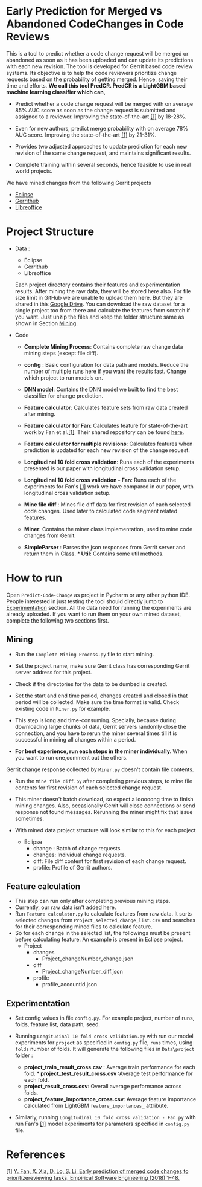 # Early Prediction for Merged vs Abandoned CodeChanges in Code Reviews
This is a tool to predict whether a code change request will be merged or abandoned as
soon as it has been uploaded and can update its predictions with each new revision. 
The tool is developed for Gerrit based code review systems. Its objective is to help
the code reviewers prioritize change requests based on the probability of getting merged.
Hence, saving their time and efforts. <b>We call this tool PredCR.  PredCR is a LightGBM 
based machine learning classifier which can,</b>

* Predict whether a code change request will be merged with on average 85% AUC score as soon as the
change request is submitted and assigned to a reviewer. Improving the state-of-the-art [[1]](#1) 
  by 18-28%.
* Even for new authors, predict merge probability with on average 78% AUC score. Improving the state-of-the-art [[1]](#1) 
  by 21-31%.
* Provides two adjusted approaches to update prediction for each new revision of the same change request,
  and maintains significant results. 
  
* Complete training within several seconds, hence feasible to use in real world projects.
  
We have mined changes from the following Gerrit projects
* [Eclipse](https://git.eclipse.org/r)
* [Gerrithub](https://review.gerrithub.io)
* [Libreoffice](https://gerrit.libreoffice.org)

# Project Structure 
* Data :
    * Eclipse
    * Gerrithub
    * Libreoffice


  Each project directory contains their features and experimentation 
  results. After mining the raw data, they will be stored here also. For 
  file size limit in GitHub we are unable to upload them here. But they are 
shared in this [Google Drive](https://drive.google.com/drive/folders/1z2KmxgYNgO5sNBHZLb_Nm43bFqH4vi2g?usp=sharing). 
  You can download the raw dataset for a single project too from there and calculate the features from scratch if 
  you want. Just unzip the files and keep the folder structure same as shown in Section [Mining](#mining).
* Code
    * <b>Complete Mining Process</b>: Contains complete raw change data mining steps 
      (except file diff).
      
    * <b>config</b> : Basic configuration for data path and models. Reduce the number of multiple runs here if
      you want the results fast. Change which project to run models on.
      
    * <b>DNN model</b>: Contains the DNN model we built to find the best classifier for change prediction.
    * <b>Feature calculator</b>: Calculates feature sets from raw data created after
    mining.
    * <b>Feature calculator for Fan</b>: Calculates feature for state-of-the-art work by
    Fan et al.[[1]](#1). Their shared repository can be found [here](https://github.com/YuanruiZJU/EarlyPredictionReview).
      
    * <b>Feature calculator for multiple revisions</b>: Calculates features when prediction 
    is updated for each new revision of the change request.
      
    * <b>Longitudinal 10 fold cross validation</b>: Runs each of the experiments presented is our
    paper with longitudinal cross validation setup.
        
    * <b>Longitudinal 10 fold cross validation - Fan</b>: Runs each of the experiments for Fan's [[1]](#1)
    work we have compared in our paper, with longitudinal cross validation setup.
  
    * <b>Mine file diff </b>: Mines file diff data for first revision of each selected code changes.
    Used later to calculated code segment related features.
  
    * <b>Miner</b>: Contains the miner class implementation, used to mine code changes from Gerrit.
  * <b> SimpleParser </b>: Parses the json responses from Gerrit server and return them in Class.
    *<b> Util</b>: Contains some util methods.
    
# How to run
Open `Predict-Code-Change` as project in Pycharm or any other python IDE. People interested in just testing the 
tool should directly jump to [Experimentation](#exp) section. All the data need for running the experiments are
already uploaded. If you want to run them on your own mined dataset, complete the following two sections first.
## <a id="mining">Mining</a> 
* Run the `Complete Mining Process.py` file to start mining.
* Set the project name, make sure Gerrit class has corresponding Gerrit server address for this project.
* Check if the directories for the data to be dumbed is created.
* Set the start and end time period, changes created and closed in that period will be collected. Make
  sure the time format is valid. Check existing code in `Miner.py` for example.
* This step is long and time-consuming. Specially, because during downloading large chunks of 
data, Gerrit servers randomly close the connection, and you have to rerun the miner several times
till it is successful in mining all changes within a period.

* <b> For best experience, run each steps in the miner individually. </b> When you want 
  to run one,comment out the others.
  
Gerrit change response collected by `Miner.py` doesn't contain file contents.
* Run the `Mine file diff.py` after completing previous steps, to mine
file contents for first revision of each selected change request.
* This miner doesn't batch download, so expect a looooong time to finish 
mining changes. Also, occasionally Gerrit will close connections or send
  response not found messages. Rerunning the miner might fix that issue sometimes.
  

* With mined data project structure will look similar to this for each project
  * Eclipse
    * change : Batch of change requests
    * changes: Individual change requests.
    * diff: File diff content for first revision of each change request.
    * profile: Profile of Gerrit authors.

## <a id="feature_calculation">Feature calculation</a> 
* This step can run only after completing previous mining steps.
* Currently, our raw data isn't added here.
* Run `Feature calculator.py` to calculate features from raw data. It sorts selected changes 
from `Project_selected_change_list.csv` and searches for their corresponding mined files to calculate feature.
* So for each change in the selected list, the followings must be present before 
  calculating feature. An example is present in Eclipse project.
  * Project
    * changes
      * Project_changeNumber_change.json
    * diff
      * Project_changeNumber_diff.json
    * profile
      * profile_accountId.json
  


## <a id="exp">Experimentation</a> 
* Set config values in file `config.py`. For example project, number of runs, folds, 
  feature list, data path, seed.
  
* Running `Longitudinal 10 fold cross validation.py` with run our model experiments for `project` 
  as specified in `config.py` file, `runs` times, using `folds` number of folds. It will generate
  the following files in `Data\project` folder :
    * <b>project_train_result_cross.csv </b>: Average train performance for each fold.
    *<b> project_test_result_cross.csv </b>:Average test performance for each fold.
    * <b>project_result_cross.csv</b>: Overall average performance across folds.
    * <b>project_feature_importance_cross.csv</b>: Average feature importance calculated from LightGBM
    `feature_importances_` attribute.
  
* Similarly, running `Longitudinal 10 fold cross validation - Fan.py` with run Fan's [[1]](#1) 
  model experiments for parameters specified in `config.py` file.

# References
<a id="1">[1]</a> 
[Y. Fan, X. Xia, D. Lo, S. Li, Early prediction of merged code changes to prioritizereviewing tasks, 
Empirical Software Engineering (2018) 1–48.](https://link.springer.com/content/pdf/10.1007/s10664-018-9602-0.pdf)

